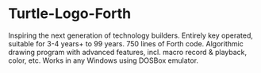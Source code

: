 # Turtle-Logo-Forth
Inspiring the next generation of technology builders.  Entirely key operated, suitable for 3-4 years+ to 99 years.  750 lines of Forth code.  Algorithmic drawing program with advanced features, incl. macro record &amp; playback, color, etc.  Works in any Windows using DOSBox emulator.
